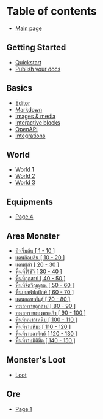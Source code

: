 # Table of contents

* [Main page](README.md)

## Getting Started

* [Quickstart](getting-started/quickstart.md)
* [Publish your docs](getting-started/publish-your-docs.md)

## Basics

* [Editor](basics/editor.md)
* [Markdown](basics/markdown.md)
* [Images & media](basics/images-and-media.md)
* [Interactive blocks](basics/interactive-blocks.md)
* [OpenAPI](basics/openapi.md)
* [Integrations](basics/integrations.md)

## World

* [World 1](world/world-1.md)
* [World 2](world/world-2.md)
* [World 3](world/world-3.md)

## Equipments

* [Page 4](equipments/page-4.md)

## Area Monster

* [ป่าเริ่มต้น \[ 1 - 10 \]](area-monster/1-10.md)
* [แดนก๊อบลิ่น \[ 10 - 20 \]](area-monster/10-20.md)
* [แดนผู้ล่า \[ 20 - 30 \]](area-monster/20-30.md)
* [พื้นที่ไร้ชีวี \[ 30 - 40 \]](area-monster/30-40.md)
* [พื้นที่ถูกสาป \[ 40 - 50 \]](area-monster/40-50.md)
* [พื้นที่จิตวิญญาณ \[ 50 - 60 \]](area-monster/50-60.md)
* [พื้นเอลฟ์ปกปักษ์ \[ 60 - 70 \]](area-monster/60-70.md)
* [แดนกลายพันธุ์ \[ 70 - 80 \]](area-monster/70-80.md)
* [ทะเลทรายถูกสาป \[ 80 - 90 \]](area-monster/80-90.md)
* [ทะเลทรายของพระเจ้า \[ 90 - 100 \]](area-monster/90-100.md)
* [พื้นที่หนาวเหน็บ \[ 100 - 110 \]](area-monster/100-110.md)
* [พื้นที่ราบหิมะ \[ 110 - 120 \]](area-monster/110-120.md)
* [พื้นที่ราบอาทิตย์ \[ 120 - 130 \]](area-monster/120-130.md)
* [พื้นที่ราบมิติมืด \[ 140 - 150 \]](area-monster/140-150.md)

## Monster's Loot

* [Loot](monsters-loot/loot.md)

## Ore

* [Page 1](ore/page-1.md)
